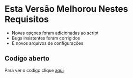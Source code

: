 # Esta Versão Melhorou Nestes Requisitos
- Novas opçoes foram adicionadas ao script
- Bugs insistentes foram corrigidos
- E novos arquivos de configurações

## Codigo aberto
Para ver o codigo clique [aqui](https://github.com/xjosematheus29/Multiscript/blob/main/codes/C%C3%B3digo%20do%20script%20v1.5.txt)
